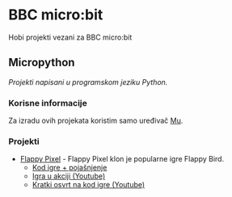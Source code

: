 # BBC micro:bit
Hobi projekti vezani za BBC micro:bit


## Micropython
*Projekti napisani u programskom jeziku Python.*

### Korisne informacije
Za izradu ovih projekata koristim samo uređivač [Mu](https://codewith.mu/).

### Projekti
- [Flappy Pixel](https://github.com/bosnivan/micro-bit/blob/master/micropython/flappy_pixel.py) - Flappy Pixel klon je popularne igre Flappy Bird.
    * [Kod igre + pojašnjenje](https://github.com/bosnivan/micro-bit/blob/master/micropython/flappy_pixel%20(komentari).py)
    * [Igra u akciji (Youtube)](https://youtu.be/BUWcturvx7s)
    * [Kratki osvrt na kod igre (Youtube)](https://youtu.be/8XsBaAxU-3c)
